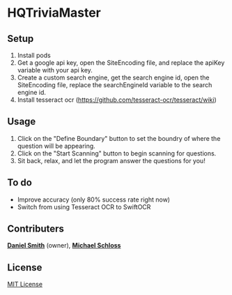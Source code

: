 # HQTriviaMaster

## Setup
1. Install pods
2. Get a google api key, open the SiteEncoding file, and replace the apiKey variable with your api key.
3. Create a custom search engine, get the search engine id, open the SiteEncoding file, replace the searchEngineId variable to the search engine id.
4. Install tesseract ocr (https://github.com/tesseract-ocr/tesseract/wiki)

## Usage
1. Click on the "Define Boundary" button to set the boundry of where the question will be appearing.
2. Click on the "Start Scanning" button to begin scanning for questions.
3. Sit back, relax, and let the program answer the questions for you!

## To do
* Improve accuracy (only 80% success rate right now)
* Switch from using Tesseract OCR to SwiftOCR

## Contributers
 [**Daniel Smith**](https://github.com/DanielSmith1239) (owner), [**Michael Schloss**](https://github.com/schlossm)
 
 ## License
 [MIT License](https://github.com/DanielSmith1239/HQTriviaMaster/blob/master/LICENSE)
